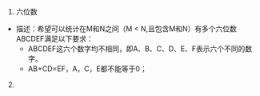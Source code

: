 1. 六位数
- 描述：希望可以统计在M和N之间（M < N,且包含M和N）有多个六位数ABCDEF满足以下要求：
  - ABCDEF这六个数字均不相同，即A、B、C、D、E、F表示六个不同的数字。
  - AB+CD=EF，A，C，E都不能等于0；

2.  